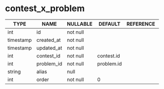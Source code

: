 # contest_x_problem

TYPE | NAME | NULLABLE | DEFAULT | REFERENCE | COMMENT
---|---|---|---|---|---
int | id | not null | | |
timestamp | created_at | not null | | |
timestamp | updated_at | not null | | |
int | contest_id | not null | contest.id | |
int | problem_id | not null | problem.id | |
string | alias | null | | | alias title
int | order | not null | 0 | |
